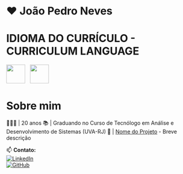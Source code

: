 # ❤️ João Pedro Neves

# IDIOMA DO CURRÍCULO - CURRICULUM LANGUAGE

<img src="https://camo.githubusercontent.com/8189b4f3b1213a1bccb4182fc4027648f0c1985dd2e918bdb16961c73b9c904f/68747470733a2f2f75706c6f61642e77696b696d656469612e6f72672f77696b6970656469612f636f6d6d6f6e732f7468756d622f302f30352f466c61675f6f665f4272617a696c2e7376672f3130303070782d466c61675f6f665f4272617a696c2e7376672e706e67" width="50px">ﾠ<img src="https://camo.githubusercontent.com/5c841956cc786abc0ef34fb107550e0351cbcb38c5b24d0e1812d0b7986f23c4/68747470733a2f2f696d672e6672656570696b2e636f6d2f7665746f7265732d6772617469732f66756e646f2d64652d62616e64656972612d616d65726963616e612d6772756e67652d64657369676e2d706c616e6f5f32332d323134393430333239332e6a7067" width="50px">

# Sobre mim
👩🏻‍🎓 | 20 anos 
📚 | Graduando no Curso de Tecnólogo em Análise e Desenvolvimento de Sistemas (UVA-RJ)
🚀 | [Nome do Projeto](link-do-projeto) - Breve descrição  
    

📫 **Contato:**  
[![LinkedIn](https://img.shields.io/badge/LinkedIn-000?style=flat&logo=linkedin&logoColor=0A66C2)](https://www.linkedin.com/in/seulinkedin/)  
[![GitHub](https://img.shields.io/badge/GitHub-000?style=flat&logo=github&logoColor=white)](https://github.com/seuusuario/)  
